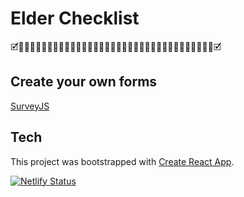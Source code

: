 # Elder Checklist

🗹👨‍🦳👨🏻‍🦳👨🏼‍🦳👨🏽‍🦳👨🏾‍🦳👨🏿‍🦳👩‍🦳👩🏻‍🦳👩🏼‍🦳👩🏽‍🦳👩🏾‍🦳👩🏿‍🦳🗹

## Create your own forms

[SurveyJS](https://surveyjs.io/create-free-survey)

## Tech

This project was bootstrapped with [Create React App](https://github.com/facebook/create-react-app).

[![Netlify Status](https://api.netlify.com/api/v1/badges/88dffdb5-72b1-4317-97a1-f7cbd8e52fca/deploy-status)](https://app.netlify.com/sites/elder-checklist/deploys)
